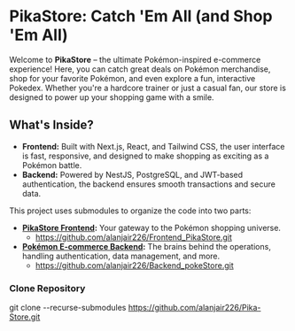 ﻿# PikaStore: Catch 'Em All (and Shop 'Em All)

Welcome to **PikaStore** – the ultimate Pokémon-inspired e-commerce experience! Here, you can catch great deals on Pokémon merchandise, shop for your favorite Pokémon, and even explore a fun, interactive Pokedex. Whether you're a hardcore trainer or just a casual fan, our store is designed to power up your shopping game with a smile.

## What's Inside?

- **Frontend:** Built with Next.js, React, and Tailwind CSS, the user interface is fast, responsive, and designed to make shopping as exciting as a Pokémon battle.
- **Backend:** Powered by NestJS, PostgreSQL, and JWT-based authentication, the backend ensures smooth transactions and secure data.


This project uses submodules to organize the code into two parts:

- **[PikaStore Frontend](./Frontend_PikaStore):** Your gateway to the Pokémon shopping universe. 
    - https://github.com/alanjair226/Frontend_PikaStore.git
- **[Pokémon E-commerce Backend](./Backend_pokeStore):** The brains behind the operations, handling authentication, data management, and more. 
    - https://github.com/alanjair226/Backend_pokeStore.git

### Clone Repository
git clone --recurse-submodules https://github.com/alanjair226/Pika-Store.git
